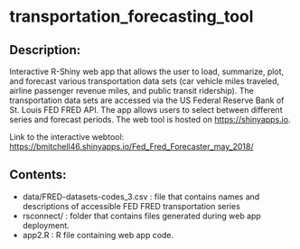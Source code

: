 # transportation_forecasting_tool
## Description:
Interactive R-Shiny web app that allows the user to load, summarize, plot, and forecast various transportation data sets (car vehicle miles traveled, airline passenger revenue miles, and public transit ridership). The transportation data sets are accessed via the US Federal Reserve Bank of St. Louis FED FRED API. The app allows users to select between different series and forecast periods. The web tool is hosted on https://shinyapps.io. 

Link to the interactive webtool: https://bmitchell46.shinyapps.io/Fed_Fred_Forecaster_may_2018/

## Contents:
- data/FRED-datasets-codes_3.csv : file that contains names and descriptions of accessible FED FRED transportation series
- rsconnect/ : folder that contains files generated during web app deployment. 
- app2.R : R file containing web app code.


